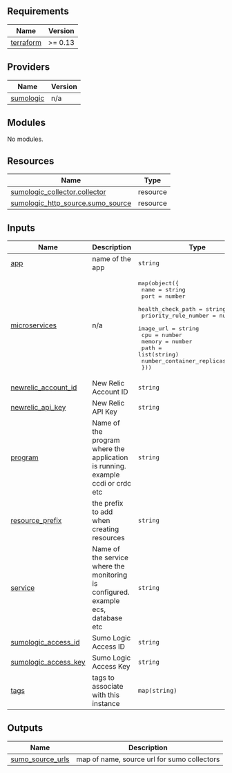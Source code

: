 <!-- BEGIN_TF_DOCS -->
## Requirements

| Name | Version |
|------|---------|
| <a name="requirement_terraform"></a> [terraform](#requirement\_terraform) | >= 0.13 |

## Providers

| Name | Version |
|------|---------|
| <a name="provider_sumologic"></a> [sumologic](#provider\_sumologic) | n/a |

## Modules

No modules.

## Resources

| Name | Type |
|------|------|
| [sumologic_collector.collector](https://registry.terraform.io/providers/sumologic/sumologic/latest/docs/resources/collector) | resource |
| [sumologic_http_source.sumo_source](https://registry.terraform.io/providers/sumologic/sumologic/latest/docs/resources/http_source) | resource |

## Inputs

| Name | Description | Type | Default | Required |
|------|-------------|------|---------|:--------:|
| <a name="input_app"></a> [app](#input\_app) | name of the app | `string` | n/a | yes |
| <a name="input_microservices"></a> [microservices](#input\_microservices) | n/a | <pre>map(object({<br>    name                      = string<br>    port                      = number<br>    health_check_path         = string<br>    priority_rule_number      = number<br>    image_url                 = string<br>    cpu                       = number<br>    memory                    = number<br>    path                      = list(string)<br>    number_container_replicas = number<br>  }))</pre> | n/a | yes |
| <a name="input_newrelic_account_id"></a> [newrelic\_account\_id](#input\_newrelic\_account\_id) | New Relic Account ID | `string` | n/a | yes |
| <a name="input_newrelic_api_key"></a> [newrelic\_api\_key](#input\_newrelic\_api\_key) | New Relic API Key | `string` | n/a | yes |
| <a name="input_program"></a> [program](#input\_program) | Name of the program where the application is running. example ccdi or crdc etc | `string` | n/a | yes |
| <a name="input_resource_prefix"></a> [resource\_prefix](#input\_resource\_prefix) | the prefix to add when creating resources | `string` | n/a | yes |
| <a name="input_service"></a> [service](#input\_service) | Name of the service where the monitoring is configured. example ecs, database etc | `string` | n/a | yes |
| <a name="input_sumologic_access_id"></a> [sumologic\_access\_id](#input\_sumologic\_access\_id) | Sumo Logic Access ID | `string` | n/a | yes |
| <a name="input_sumologic_access_key"></a> [sumologic\_access\_key](#input\_sumologic\_access\_key) | Sumo Logic Access Key | `string` | n/a | yes |
| <a name="input_tags"></a> [tags](#input\_tags) | tags to associate with this instance | `map(string)` | n/a | yes |

## Outputs

| Name | Description |
|------|-------------|
| <a name="output_sumo_source_urls"></a> [sumo\_source\_urls](#output\_sumo\_source\_urls) | map of name, source url for sumo collectors |
<!-- END_TF_DOCS -->